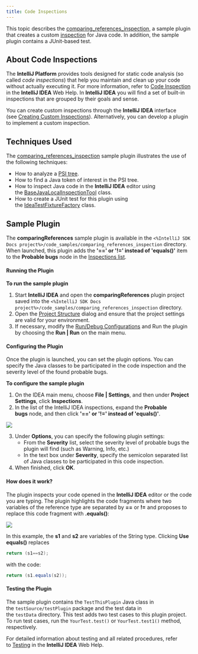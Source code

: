 ```yaml
---
title: Code Inspections
---
```


This topic describes the [comparing_references_inspection](https://github.com/JetBrains/intellij-sdk-docs/tree/master/code_samples/comparing_references_inspection), a sample plugin that creates a custom [inspection](https://www.jetbrains.com/idea/webhelp/code-inspection.html) for Java code. In addition, the sample plugin contains a JUnit-based test.

## About Code Inspections

The **IntelliJ Platform** provides tools designed for static code analysis (so called _code inspections_) that help you maintain and clean up your code without actually executing it. For more information, refer to [Code Inspection](https://www.jetbrains.com/idea/webhelp/code-inspection.html) in the **IntelliJ IDEA** Web Help. In **IntelliJ IDEA** you will find a set of built-in inspections that are grouped by their goals and sense.

You can create custom inspections through the **IntelliJ IDEA** interface (see [Creating Custom Inspections](https://www.jetbrains.com/idea/help/creating-custom-inspections.html)). Alternatively, you can develop a plugin to implement a custom inspection.

## Techniques Used

The [comparing_references_inspection](https://github.com/JetBrains/intellij-sdk-docs/tree/master/code_samples/comparing_references_inspection) sample plugin illustrates the use of the following techniques:

- How to analyze a [PSI tree](/basics/architectural_overview/psi_files.md).
- How to find a Java token of interest in the PSI tree.
- How to inspect Java code in the **IntelliJ IDEA** editor using the [BaseJavaLocalInspectionTool](upsource:///java/java-analysis-api/src/com/intellij/codeInspection/BaseJavaLocalInspectionTool.java) class.
- How to create a JUnit test for this plugin using the [IdeaTestFixtureFactory](upsource:///platform/testFramework/src/com/intellij/testFramework/fixtures/IdeaTestFixtureFactory.java) class.

## Sample Plugin

The **comparingReferences** sample plugin is available in the `<%IntelliJ SDK Docs project%>/code_samples/comparing_references_inspection` directory. When launched, this plugin adds the **'==' or '!=' instead of 'equals()'** item to the **Probable bugs** node in the [Inspections list](https://www.jetbrains.com/help/idea/inspections-settings.html).

#### Running the Plugin

**To run the sample plugin**

1. Start **IntelliJ IDEA** and open the **comparingReferences** plugin project saved into the `<%IntelliJ SDK Docs project%>/code_samples/comparing_references_inspection` directory.
2. Open the [Project Structure](https://www.jetbrains.com/help/idea/project-structure-dialog.html) dialog and ensure that the project settings are valid for your environment.
3. If necessary, modify the [Run/Debug Configurations](https://www.jetbrains.com/idea/webhelp/run-debug-configuration-plugin.html) and Run the plugin by choosing the **Run | Run** on the main menu.

#### Configuring the Plugin

Once the plugin is launched, you can set the plugin options. You can specify the Java classes to be participated in the code inspection and the severity level of the found probable bugs.

**To configure the sample plugin**

1. On the IDEA main menu, choose **File | Settings**, and then under **Project Settings**, click **Inspections**.
2. In the list of the IntelliJ IDEA inspections, expand the **Probable bugs** node, and then click **'==' or '!=' instead of 'equals()'**.  

![](img/comparingReferences_options.png)

3. Under **Options**, you can specify the following plugin settings:
    - From the **Severity** list, select the severity level of probable bugs the plugin will find (such as Warning, Info, etc.)
    - In the text box under **Severity**, specify the semicolon separated list of Java classes to be participated in this code inspection.
4. When finished, click **OK**.

#### How does it work?

The plugin inspects your code opened in the **IntelliJ IDEA** editor or the code you are typing. The plugin highlights the code fragments where two variables of the reference type are separated by **==** or **!=** and proposes to replace this code fragment with **.equals()**:

![](img/comparingReferences.png)

In this example, the **s1** and **s2** are variables of the String type. Clicking **Use equals()** replaces

```java
return (s1==s2);
```

with the code:

```java
return (s1.equals(s2));
```

#### Testing the Plugin

The sample plugin contains the `TestThisPlugin` Java class in the `testSource/testPlugin` package and the test data in the `testData` directory. This test adds two test cases to this plugin project. To run test cases, run the `YourTest.test()` or `YourTest.test1()` method, respectively.

For detailed information about testing and all related procedures, refer to [Testing](https://www.jetbrains.com/help/idea/performing-tests.html) in the **IntelliJ IDEA** Web Help.
